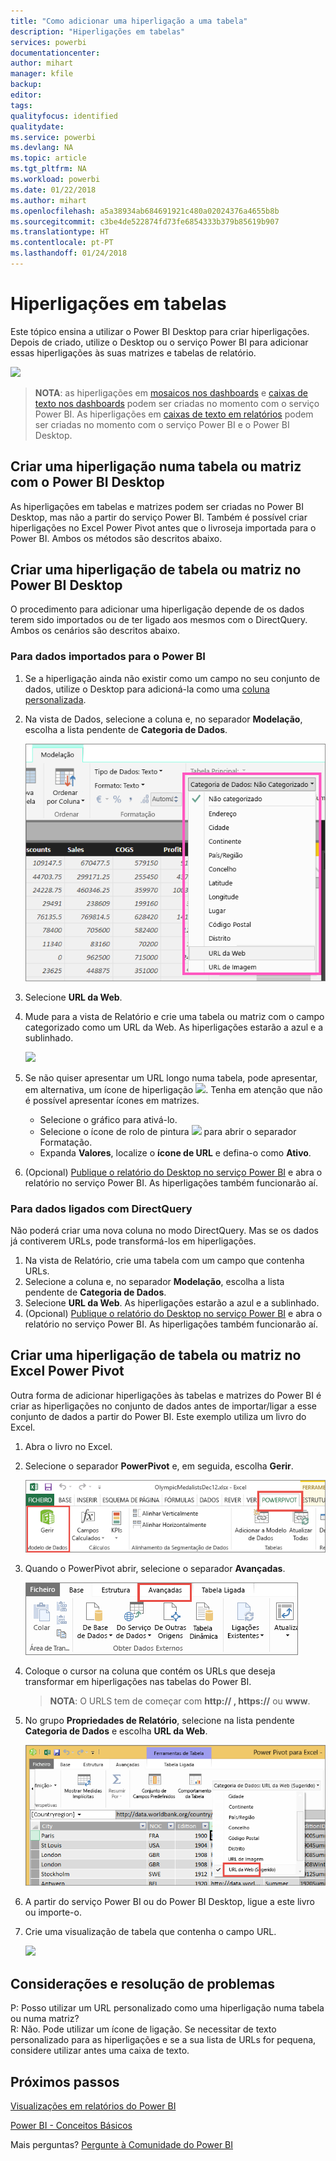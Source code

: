 ```yaml
---
title: "Como adicionar uma hiperligação a uma tabela"
description: "Hiperligações em tabelas"
services: powerbi
documentationcenter: 
author: mihart
manager: kfile
backup: 
editor: 
tags: 
qualityfocus: identified
qualitydate: 
ms.service: powerbi
ms.devlang: NA
ms.topic: article
ms.tgt_pltfrm: NA
ms.workload: powerbi
ms.date: 01/22/2018
ms.author: mihart
ms.openlocfilehash: a5a38934ab684691921c480a02024376a4655b8b
ms.sourcegitcommit: c3be4de522874fd73fe6854333b379b85619b907
ms.translationtype: HT
ms.contentlocale: pt-PT
ms.lasthandoff: 01/24/2018
---
```

# <a name="hyperlinks-in-tables"></a>Hiperligações em tabelas
Este tópico ensina a utilizar o Power BI Desktop para criar hiperligações. Depois de criado, utilize o Desktop ou o serviço Power BI para adicionar essas hiperligações às suas matrizes e tabelas de relatório. 

![](media/power-bi-hyperlinks-in-tables/hyperlinkedtable.png)

> **NOTA**: as hiperligações em [mosaicos nos dashboards](service-dashboard-edit-tile.md) e [caixas de texto nos dashboards](service-dashboard-add-widget.md) podem ser criadas no momento com o serviço Power BI. As hiperligações em [caixas de texto em relatórios](service-add-hyperlink-to-text-box.md) podem ser criadas no momento com o serviço Power BI e o Power BI Desktop.
> 
> 

## <a name="to-create-a-hyperlink-in-a-table-or-matrix-using-power-bi-desktop"></a>Criar uma hiperligação numa tabela ou matriz com o Power BI Desktop
As hiperligações em tabelas e matrizes podem ser criadas no Power BI Desktop, mas não a partir do serviço Power BI. Também é possível criar hiperligações no Excel Power Pivot antes que o livroseja importada para o Power BI. Ambos os métodos são descritos abaixo.

## <a name="create-a-table-or-matrix-hyperlink-in-power-bi-desktop"></a>Criar uma hiperligação de tabela ou matriz no Power BI Desktop
O procedimento para adicionar uma hiperligação depende de os dados terem sido importados ou de ter ligado aos mesmos com o DirectQuery. Ambos os cenários são descritos abaixo.

### <a name="for-data-imported-into-power-bi"></a>Para dados importados para o Power BI
1. Se a hiperligação ainda não existir como um campo no seu conjunto de dados, utilize o Desktop para adicioná-la como uma [coluna personalizada](desktop-common-query-tasks.md).
2. Na vista de Dados, selecione a coluna e, no separador **Modelação**, escolha a lista pendente de **Categoria de Dados**.
   
    ![](media/power-bi-hyperlinks-in-tables/pbi_data_category.png)
3. Selecione **URL da Web**.
4. Mude para a vista de Relatório e crie uma tabela ou matriz com o campo categorizado como um URL da Web. As hiperligações estarão a azul e a sublinhado.
   
    ![](media/power-bi-hyperlinks-in-tables/power-bi-table-with-hyperlinks2.png)
5. Se não quiser apresentar um URL longo numa tabela, pode apresentar, em alternativa, um ícone de hiperligação ![](media/power-bi-hyperlinks-in-tables/power-bi-hyperlink-icon.png). Tenha em atenção que não é possível apresentar ícones em matrizes.
   
   * Selecione o gráfico para ativá-lo.
   * Selecione o ícone de rolo de pintura ![](media/power-bi-hyperlinks-in-tables/power-bi-paintroller.png) para abrir o separador Formatação.
   * Expanda **Valores**, localize o **ícone de URL** e defina-o como **Ativo**.
6. (Opcional) [Publique o relatório do Desktop no serviço Power BI](guided-learning/publishingandsharing.yml#step-2) e abra o relatório no serviço Power BI. As hiperligações também funcionarão aí.

### <a name="for-data-connected-with-directquery"></a>Para dados ligados com DirectQuery
Não poderá criar uma nova coluna no modo DirectQuery.  Mas se os dados já contiverem URLs, pode transformá-los em hiperligações.

1. Na vista de Relatório, crie uma tabela com um campo que contenha URLs.
2. Selecione a coluna e, no separador **Modelação**, escolha a lista pendente de **Categoria de Dados**.
3. Selecione **URL da Web**. As hiperligações estarão a azul e a sublinhado.
4. (Opcional) [Publique o relatório do Desktop no serviço Power BI](guided-learning/publishingandsharing.yml#step-2) e abra o relatório no serviço Power BI. As hiperligações também funcionarão aí.

## <a name="create-a-table-or-matrix-hyperlink-in-excel-power-pivot"></a>Criar uma hiperligação de tabela ou matriz no Excel Power Pivot
Outra forma de adicionar hiperligações às tabelas e matrizes do Power BI é criar as hiperligações no conjunto de dados antes de importar/ligar a esse conjunto de dados a partir do Power BI. Este exemplo utiliza um livro do Excel.

1. Abra o livro no Excel.
2. Selecione o separador **PowerPivot** e, em seguida, escolha **Gerir**.
   
   ![](media/power-bi-hyperlinks-in-tables/createhyperlinkinpowerpivot2.png)
3. Quando o PowerPivot abrir, selecione o separador **Avançadas**.
   
   ![](media/power-bi-hyperlinks-in-tables/createhyperlinkinpowerpivot3.png)
4. Coloque o cursor na coluna que contém os URLs que deseja transformar em hiperligações nas tabelas do Power BI.
   
   > **NOTA**: O URLS tem de começar com **http:// , https://** ou **www**.
   > 
   > 
5. No grupo **Propriedades de Relatório**, selecione na lista pendente **Categoria de Dados** e escolha **URL da Web**. 
   
   ![](media/power-bi-hyperlinks-in-tables/createhyperlinksnew.png)
6. A partir do serviço Power BI ou do Power BI Desktop, ligue a este livro ou importe-o.
7. Crie uma visualização de tabela que contenha o campo URL.
   
   ![](media/power-bi-hyperlinks-in-tables/hyperlinksintables.gif)

## <a name="considerations-and-troubleshooting"></a>Considerações e resolução de problemas
P: Posso utilizar um URL personalizado como uma hiperligação numa tabela ou numa matriz?    
R: Não. Pode utilizar um ícone de ligação. Se necessitar de texto personalizado para as hiperligações e se a sua lista de URLs for pequena, considere utilizar antes uma caixa de texto.


## <a name="next-steps"></a>Próximos passos
[Visualizações em relatórios do Power BI](power-bi-report-visualizations.md)

[Power BI - Conceitos Básicos](service-basic-concepts.md)

Mais perguntas? [Pergunte à Comunidade do Power BI](http://community.powerbi.com/)

